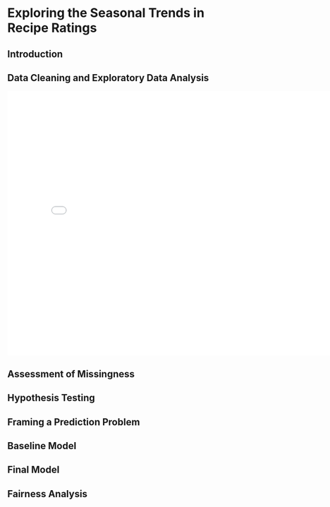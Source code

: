 # Exploring the Seasonal Trends in Recipe Ratings

## Introduction

## Data Cleaning and Exploratory Data Analysis

<iframe
  src="assets/recipe_vs_rating-scatter-plot.html"
  width="800"
  height="600"
  frameborder="0"
></iframe>

## Assessment of Missingness

## Hypothesis Testing

## Framing a Prediction Problem

## Baseline Model

## Final Model 

## Fairness Analysis
